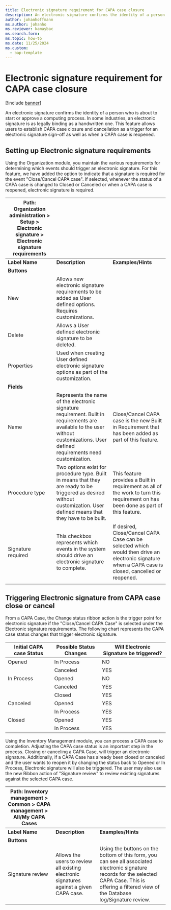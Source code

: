 ```yaml
---
title: Electronic signature requirement for CAPA case closure
description: An electronic signature confirms the identity of a person who is about to start or approve a computing process. This feature allows users to establish CAPA case closure and cancellation as a trigger for an electronic signature sign-off as well as when a CAPA case is reopened.
author: johanhoffmann
ms.author: johanho
ms.reviewer: kamaybac
ms.search.form:
ms.topic: how-to
ms.date: 11/25/2024
ms.custom: 
  - bap-template
---
```


# Electronic signature requirement for CAPA case closure

[!include [banner](../../includes/banner.md)]

An electronic signature confirms the identity of a person who is about to start or approve a computing process. In some industries, an electronic signature is as legally binding as a handwritten one. This feature allows users to establish CAPA case closure and cancellation as a trigger for an electronic signature sign-off as well as when a CAPA case is reopened.

## Setting up Electronic signature requirements

Using the Organization module, you maintain the various requirements for determining which events should trigger an electronic signature. For this feature, we have added the option to indicate that a signature is required for the event "Close/Cancel CAPA case". If selected, whenever the status of a CAPA case is changed to Closed or Canceled or when a CAPA case is reopened, electronic signature is required.

| **Path: Organization administration \> Setup \> Electronic signature \> Electronic signature requirements** | &nbsp; | &nbsp; |
|-------------------------|-------------------------|-------------------------|
| **Label Name** | **Description** | **Examples/Hints** |
| **Buttons** | &nbsp; | &nbsp; |
| New | Allows new electronic signature requirements to be added as User defined options. Requires customizations. |  |
| Delete | Allows a User defined electronic signature to be deleted. |  |
| Properties | Used when creating User defined electronic signature options as part of the customization. |  |
| **Fields** | &nbsp; | &nbsp; |
| Name | Represents the name of the electronic signature requirement. Built in requirements are available to the user without customizations. User defined requirements need customization. | Close/Cancel CAPA case is the new Built in Requirement that has been added as part of this feature. |
| Procedure type | Two options exist for procedure type. Built in means that they are ready to be triggered as desired without customization. User defined means that they have to be built. | This feature provides a Built in requirement as all of the work to turn this requirement on has been done as part of this feature. |
| Signature required | This checkbox represents which events in the system should drive an electronic signature to complete. | If desired, Close/Cancel CAPA Case can be selected which would then drive an electronic signature when a CAPA case is closed, cancelled or reopened. |
|  |  |  |

## Triggering Electronic signature from CAPA case close or cancel

From a CAPA Case, the Change status ribbon action is the trigger point for electronic signature if the "Close/Cancel CAPA Case" is selected under the Electronic signature requirements. The following chart represents the CAPA case status changes that trigger electronic signature.

| Initial CAPA case Status | Possible Status Changes | Will Electronic Signature be triggered? |
|-------------------------------------|------------------------------------|----------------------------------------------------|
| Opened                              | In Process                         | NO                                                 |
|                                     | Canceled                           | YES                                                |
| In Process                          | Opened                             | NO                                                 |
|                                     | Canceled                           | YES                                                |
|                                     | Closed                             | YES                                                |
| Canceled                            | Opened                             | YES                                                |
|                                     | In Process                         | YES                                                |
| Closed                              | Opened                             | YES                                                |
|                                     | In Process                         | YES                                                |

Using the Inventory Management module, you can process a CAPA case to completion. Adjusting the CAPA case status is an important step in the process. Closing or canceling a CAPA Case, will trigger an electronic signature. Additionally, if a CAPA Case has already been closed or canceled and the user wants to reopen it by changing the status back to Opened or In Process, Electronic signature will also be triggered. The user may also use the new Ribbon action of "Signature review" to review existing signatures against the selected CAPA case.

| **Path: Inventory management \> Common \> CAPA management \> All/My CAPA Cases** | &nbsp; | &nbsp; |
|-------------------------|-------------------------|-------------------------|
| **Label Name** | **Description** | **Examples/Hints** |
| **Buttons** | &nbsp; | &nbsp; |
| Signature review | Allows the users to review all existing electronic signatures against a given CAPA case. | Using the buttons on the bottom of this form, you can see all associated electronic signature records for the selected CAPA Case. This is offering a filtered view of the Database log/Signature review. |
